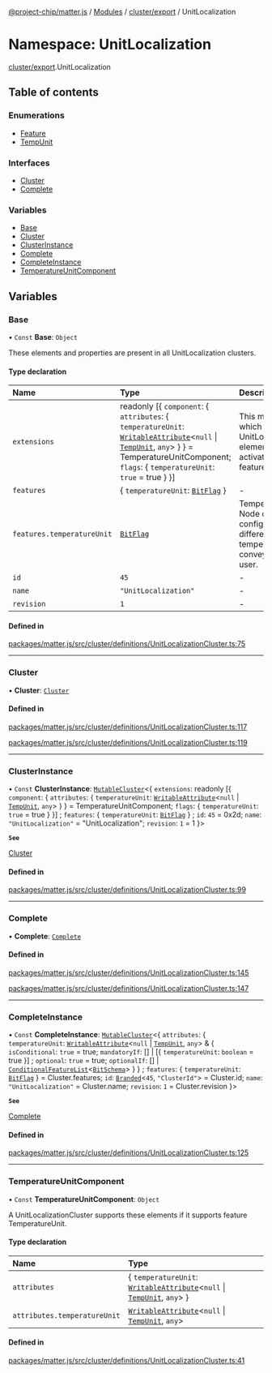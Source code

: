 [@project-chip/matter.js](../README.md) / [Modules](../modules.md) / [cluster/export](cluster_export.md) / UnitLocalization

# Namespace: UnitLocalization

[cluster/export](cluster_export.md).UnitLocalization

## Table of contents

### Enumerations

- [Feature](../enums/cluster_export.UnitLocalization.Feature.md)
- [TempUnit](../enums/cluster_export.UnitLocalization.TempUnit.md)

### Interfaces

- [Cluster](../interfaces/cluster_export.UnitLocalization.Cluster.md)
- [Complete](../interfaces/cluster_export.UnitLocalization.Complete.md)

### Variables

- [Base](cluster_export.UnitLocalization.md#base)
- [Cluster](cluster_export.UnitLocalization.md#cluster)
- [ClusterInstance](cluster_export.UnitLocalization.md#clusterinstance)
- [Complete](cluster_export.UnitLocalization.md#complete)
- [CompleteInstance](cluster_export.UnitLocalization.md#completeinstance)
- [TemperatureUnitComponent](cluster_export.UnitLocalization.md#temperatureunitcomponent)

## Variables

### Base

• `Const` **Base**: `Object`

These elements and properties are present in all UnitLocalization clusters.

#### Type declaration

| Name | Type | Description |
| :------ | :------ | :------ |
| `extensions` | readonly [\{ `component`: \{ `attributes`: \{ `temperatureUnit`: [`WritableAttribute`](../interfaces/cluster_export.WritableAttribute.md)\<``null`` \| [`TempUnit`](../enums/cluster_export.UnitLocalization.TempUnit.md), `any`\>  }  } = TemperatureUnitComponent; `flags`: \{ `temperatureUnit`: ``true`` = true }  }] | This metadata controls which UnitLocalizationCluster elements matter.js activates for specific feature combinations. |
| `features` | \{ `temperatureUnit`: [`BitFlag`](schema_export.md#bitflag)  } | - |
| `features.temperatureUnit` | [`BitFlag`](schema_export.md#bitflag) | TemperatureUnit The Node can be configured to use different units of temperature when conveying values to a user. |
| `id` | ``45`` | - |
| `name` | ``"UnitLocalization"`` | - |
| `revision` | ``1`` | - |

#### Defined in

[packages/matter.js/src/cluster/definitions/UnitLocalizationCluster.ts:75](https://github.com/project-chip/matter.js/blob/5f71eedebdb9fa54338bde320c311bb359b7455d/packages/matter.js/src/cluster/definitions/UnitLocalizationCluster.ts#L75)

___

### Cluster

• **Cluster**: [`Cluster`](../interfaces/cluster_export.UnitLocalization.Cluster.md)

#### Defined in

[packages/matter.js/src/cluster/definitions/UnitLocalizationCluster.ts:117](https://github.com/project-chip/matter.js/blob/5f71eedebdb9fa54338bde320c311bb359b7455d/packages/matter.js/src/cluster/definitions/UnitLocalizationCluster.ts#L117)

[packages/matter.js/src/cluster/definitions/UnitLocalizationCluster.ts:119](https://github.com/project-chip/matter.js/blob/5f71eedebdb9fa54338bde320c311bb359b7455d/packages/matter.js/src/cluster/definitions/UnitLocalizationCluster.ts#L119)

___

### ClusterInstance

• `Const` **ClusterInstance**: [`MutableCluster`](../interfaces/cluster_export.MutableCluster-1.md)\<\{ `extensions`: readonly [\{ `component`: \{ `attributes`: \{ `temperatureUnit`: [`WritableAttribute`](../interfaces/cluster_export.WritableAttribute.md)\<``null`` \| [`TempUnit`](../enums/cluster_export.UnitLocalization.TempUnit.md), `any`\>  }  } = TemperatureUnitComponent; `flags`: \{ `temperatureUnit`: ``true`` = true }  }] ; `features`: \{ `temperatureUnit`: [`BitFlag`](schema_export.md#bitflag)  } ; `id`: ``45`` = 0x2d; `name`: ``"UnitLocalization"`` = "UnitLocalization"; `revision`: ``1`` = 1 }\>

**`See`**

[Cluster](cluster_export.UnitLocalization.md#cluster)

#### Defined in

[packages/matter.js/src/cluster/definitions/UnitLocalizationCluster.ts:99](https://github.com/project-chip/matter.js/blob/5f71eedebdb9fa54338bde320c311bb359b7455d/packages/matter.js/src/cluster/definitions/UnitLocalizationCluster.ts#L99)

___

### Complete

• **Complete**: [`Complete`](../interfaces/cluster_export.UnitLocalization.Complete.md)

#### Defined in

[packages/matter.js/src/cluster/definitions/UnitLocalizationCluster.ts:145](https://github.com/project-chip/matter.js/blob/5f71eedebdb9fa54338bde320c311bb359b7455d/packages/matter.js/src/cluster/definitions/UnitLocalizationCluster.ts#L145)

[packages/matter.js/src/cluster/definitions/UnitLocalizationCluster.ts:147](https://github.com/project-chip/matter.js/blob/5f71eedebdb9fa54338bde320c311bb359b7455d/packages/matter.js/src/cluster/definitions/UnitLocalizationCluster.ts#L147)

___

### CompleteInstance

• `Const` **CompleteInstance**: [`MutableCluster`](../interfaces/cluster_export.MutableCluster-1.md)\<\{ `attributes`: \{ `temperatureUnit`: [`WritableAttribute`](../interfaces/cluster_export.WritableAttribute.md)\<``null`` \| [`TempUnit`](../enums/cluster_export.UnitLocalization.TempUnit.md), `any`\> & \{ `isConditional`: ``true`` = true; `mandatoryIf`: [] \| [\{ `temperatureUnit`: `boolean` = true }] ; `optional`: ``true`` = true; `optionalIf`: [] \| [`ConditionalFeatureList`](cluster_export.md#conditionalfeaturelist)\<[`BitSchema`](schema_export.md#bitschema)\>  }  } ; `features`: \{ `temperatureUnit`: [`BitFlag`](schema_export.md#bitflag)  } = Cluster.features; `id`: [`Branded`](util_export.md#branded)\<``45``, ``"ClusterId"``\> = Cluster.id; `name`: ``"UnitLocalization"`` = Cluster.name; `revision`: ``1`` = Cluster.revision }\>

**`See`**

[Complete](cluster_export.UnitLocalization.md#complete)

#### Defined in

[packages/matter.js/src/cluster/definitions/UnitLocalizationCluster.ts:125](https://github.com/project-chip/matter.js/blob/5f71eedebdb9fa54338bde320c311bb359b7455d/packages/matter.js/src/cluster/definitions/UnitLocalizationCluster.ts#L125)

___

### TemperatureUnitComponent

• `Const` **TemperatureUnitComponent**: `Object`

A UnitLocalizationCluster supports these elements if it supports feature TemperatureUnit.

#### Type declaration

| Name | Type |
| :------ | :------ |
| `attributes` | \{ `temperatureUnit`: [`WritableAttribute`](../interfaces/cluster_export.WritableAttribute.md)\<``null`` \| [`TempUnit`](../enums/cluster_export.UnitLocalization.TempUnit.md), `any`\>  } |
| `attributes.temperatureUnit` | [`WritableAttribute`](../interfaces/cluster_export.WritableAttribute.md)\<``null`` \| [`TempUnit`](../enums/cluster_export.UnitLocalization.TempUnit.md), `any`\> |

#### Defined in

[packages/matter.js/src/cluster/definitions/UnitLocalizationCluster.ts:41](https://github.com/project-chip/matter.js/blob/5f71eedebdb9fa54338bde320c311bb359b7455d/packages/matter.js/src/cluster/definitions/UnitLocalizationCluster.ts#L41)
